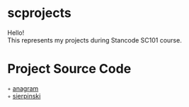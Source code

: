 # scprojects
Hello!\
This represents my projects during Stancode SC101 course.


# Project Source Code
◦ [anagram](https://github.com/irislicc/scprojects/blob/main/SC%20Projects/anagram.py)  \
◦ [sierpinski](https://github.com/irislicc/scprojects/blob/main/SC%20Projects/sierpinski.py)  
